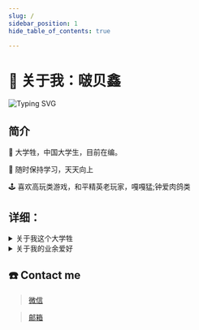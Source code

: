 ```yaml
---
slug: /
sidebar_position: 1
hide_table_of_contents: true

---
```



# 👋 关于我：啵贝鑫

![Typing SVG](https://readme-typing-svg.demolab.com/?font=Comic+Sans+MS&center=true&vCenter=true&width=500&height=60&lines=It's+an+honor+for+you+to+get+to+know+me)

## 简介
🧑 大学牲，中国大学生，目前在编。

🔆 随时保持学习，天天向上

🕹️ 喜欢高玩类游戏，和平精英老玩家，嘎嘎猛;钟爱肉鸽类

## 详细：
<details>
  <summary>关于我这个大学牲</summary>
  <div>
    <div>
       - 掌握DC-DC拓扑结构：buck、boost、四开关buck-boost电路。<br/>  
       - 掌握AC-DC拓扑结构：整流、逆变、反激开关电源。<br/>  
       - 熟悉运用UART、IIC、SPI、CAN、USB通信协议。<br/>  
       - 熟悉运用keil、Vscode、编程软件的使用。<br/>  
       - 熟悉运用Altium Designer、立创EDA专业版、Multisim 14.0软件的使用。<br/>  
       - 熟悉运用STM32、15单片机开发。<br/>  
    </div>
  </div>
</details>

<details>
  <summary>关于我的业余爱好</summary>
  <div>
    <div>
        ▶️大逃杀类游戏狂热爱好者：<br/>
       - 和平精英忠实玩家，五指高玩操作，2020WUCL西部赛区冠军。<br/>  
       - Steam端《SAR》选手，萌萌画风的大逃杀我受不了了。<br/>  
        ▶️肉鸽类游戏钟爱粉：<br/>
       - 元气骑士土著玩家，可惜现在下架了。<br/>  
       - 霓虹深渊200h+，最近出手游也转战手游了。<br/>  
    </div>
  </div>
</details>

## ☎️ Contact me
> <a href="http://n0i.cn/2gqBzw">微信</a>

> <a href="mailto:Baby_Qin@foxmail.com">邮箱</a>